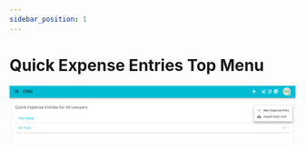 ```yaml
---
sidebar_position: 1
---
```


# Quick Expense Entries Top Menu

![Alt text](/img/expense/expense_initial.png?raw=true "Expense Entry")